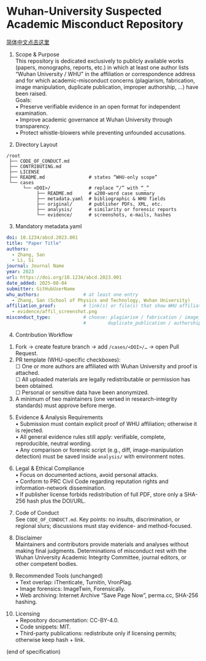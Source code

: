 # Wuhan-University Suspected Academic Misconduct Repository  
[简体中文点击这里](README_ZH.md)
1. Scope & Purpose  
This repository is dedicated exclusively to publicly available works (papers, monographs, reports, etc.) in which at least one author lists “Wuhan University / WHU” in the affiliation or correspondence address and for which academic-misconduct concerns (plagiarism, fabrication, image manipulation, duplicate publication, improper authorship, …​) have been raised.  
Goals:  
• Preserve verifiable evidence in an open format for independent examination.  
• Improve academic governance at Wuhan University through transparency.  
• Protect whistle-blowers while preventing unfounded accusations.

2. Directory Layout  
```
/root
 ├── CODE_OF_CONDUCT.md
 ├── CONTRIBUTING.md
 ├── LICENSE
 ├── README.md                # states “WHU-only scope”
 └── cases
      └── <DOI>/              # replace “/” with “_”
           ├── README.md      # ≤200-word case summary
           ├── metadata.yaml  # bibliographic & WHU fields
           ├── original/      # publisher PDFs, XML, etc.
           ├── analysis/      # similarity or forensic reports
           └── evidence/      # screenshots, e-mails, hashes
```

3. Mandatory metadata.yaml  
```yaml
doi: 10.1234/abcd.2023.001
title: "Paper Title"
authors:
  - Zhang, San
  - Li, Si
journal: Journal Name
year: 2023
url: https://doi.org/10.1234/abcd.2023.001
date_added: 2025-08-04
submitter: GitHubUserName
whu_authors:                # at least one entry
  - Zhang, San (School of Physics and Technology, Wuhan University)
affiliation_proof:          # link(s) or file(s) that show WHU affiliation
  - evidence/affil_screenshot.png
misconduct_type:            # choose: plagiarism / fabrication / image_manipulation /
                            #        duplicate_publication / authorship / other
```

4. Contribution Workflow  
1) Fork → create feature branch → add `/cases/<DOI>/…` → open Pull Request.  
2) PR template (WHU-specific checkboxes):  
   ☐ One or more authors are affiliated with Wuhan University and proof is attached.  
   ☐ All uploaded materials are legally redistributable or permission has been obtained.  
   ☐ Personal or sensitive data have been anonymized.  
3) A minimum of two maintainers (one versed in research-integrity standards) must approve before merge.

5. Evidence & Analysis Requirements  
• Submission must contain explicit proof of WHU affiliation; otherwise it is rejected.  
• All general evidence rules still apply: verifiable, complete, reproducible, neutral wording.  
• Any comparison or forensic script (e.g., diff, image-manipulation detection) must be saved inside `analysis/` with environment notes.


6. Legal & Ethical Compliance  
• Focus on documented actions, avoid personal attacks.  
• Conform to PRC Civil Code regarding reputation rights and information-network dissemination.  
• If publisher license forbids redistribution of full PDF, store only a SHA-256 hash plus the DOI/URL.

7. Code of Conduct  
See `CODE_OF_CONDUCT.md`. Key points: no insults, discrimination, or regional slurs; discussions must stay evidence- and method-focused.

8. Disclaimer  
Maintainers and contributors provide materials and analyses without making final judgments. Determinations of misconduct rest with the Wuhan University Academic Integrity Committee, journal editors, or other competent bodies.

9. Recommended Tools (unchanged)  
• Text overlap: iThenticate, Turnitin, VronPlag.  
• Image forensics: ImageTwin, Forensically.  
• Web archiving: Internet Archive “Save Page Now”, perma.cc, SHA-256 hashing.

10. Licensing  
• Repository documentation: CC-BY-4.0.  
• Code snippets: MIT.  
• Third-party publications: redistribute only if licensing permits; otherwise keep hash + link.

(end of specification)
